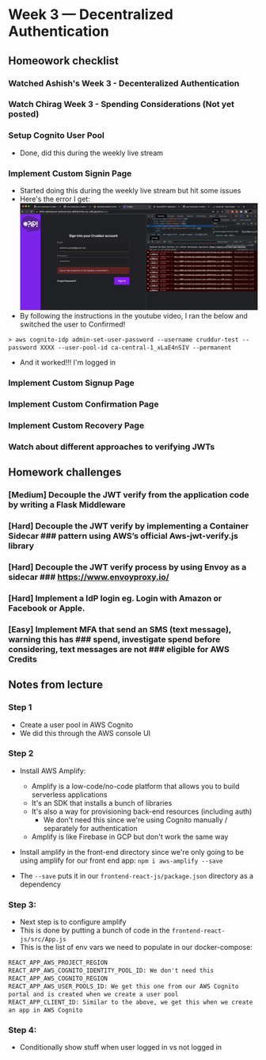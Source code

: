 # Week 3 — Decentralized Authentication

## Homeowork checklist
### Watched Ashish's Week 3 - Decenteralized Authentication
### Watch Chirag Week 3 - Spending Considerations (Not yet posted)
### Setup Cognito User Pool
- Done, did this during the weekly live stream

### Implement Custom Signin Page
- Started doing this during the weekly live stream but hit some issues
- Here's the error I get:
![accessToken error](./signinloginerror.jpg)
- By following the instructions in the youtube video, I ran the below and switched the user to Confirmed!
```shell
> aws cognito-idp admin-set-user-password --username cruddur-test --password XXXX --user-pool-id ca-central-1_xLaE4nSIV --permanent
```
- And it worked!!! I'm logged in

### Implement Custom Signup Page

### Implement Custom Confirmation Page
### Implement Custom Recovery Page
### Watch about different approaches to verifying JWTs

## Homework challenges
### [Medium] Decouple the JWT verify from the application code by writing a  Flask Middleware
### [Hard] Decouple the JWT verify by implementing a Container Sidecar ### pattern using AWS’s official Aws-jwt-verify.js library
### [Hard] Decouple the JWT verify process by using Envoy as a sidecar ### https://www.envoyproxy.io/
### [Hard]  Implement a IdP login eg. Login with Amazon or Facebook or Apple.
### [Easy] Implement MFA that send an SMS (text message), warning this has ### spend, investigate spend before considering, text messages are not ### eligible for AWS Credits


## Notes from lecture

### Step 1
- Create a user pool in AWS Cognito
- We did this through the AWS console UI

### Step 2
- Install AWS Amplify:
    - Amplify is a low-code/no-code platform that allows you to build serverless applications
    - It's an SDK that installs a bunch of libraries
    - It's also a way for provisioning back-end resources (including auth)
        - We don't need this since we're using Cognito manually / separately for authentication
    - Amplify is like Firebase in GCP but don't work the same way

- Install amplify in the front-end directory since we're only going to be using amplify for our front end app:
```npm i aws-amplify --save```
- The ```--save``` puts it in our ```frontend-react-js/package.json``` directory as a dependency

### Step 3: 
- Next step is to configure amplify
- This is done by putting a bunch of code in the ```frontend-react-js/src/App.js```
- This is the list of env vars we need to populate in our docker-compose:
```shell
REACT_APP_AWS_PROJECT_REGION
REACT_APP_AWS_COGNITO_IDENTITY_POOL_ID: We don't need this
REACT_APP_AWS_COGNITO_REGION
REACT_APP_AWS_USER_POOLS_ID: We get this one from our AWS Cognito portal and is created when we create a user pool
REACT_APP_CLIENT_ID: Similar to the above, we get this when we create an app in AWS Cognito
```

### Step 4:
- Conditionally show stuff when user logged in vs not logged in